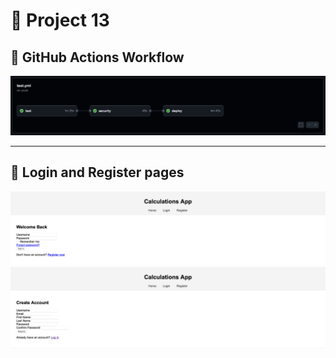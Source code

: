 # 🩷 Project 13


## 🩷 GitHub Actions Workflow

![GitHub Actions](screenshots/workflow.png)

---

## 🩷 Login and Register pages

![GitHub Actions](screenshots/login.png)
![GitHub Actions](screenshots/register.png)